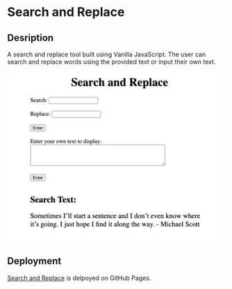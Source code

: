 # Search and Replace

## Desription
A search and replace tool built using Vanilla JavaScript. The user can search and replace words using the provided text or input their own text.

![Search and Replace screenshot](./search-and-replace.png)

## Deployment

[Search and Replace](https://nealwc.github.io/search-and-replace-vanilla/) is delpoyed on GitHub Pages.